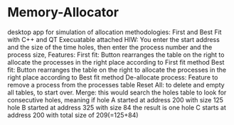 # Memory-Allocator
desktop app for simulation of allocation methodologies: First and Best Fit with C++ and QT
Execuatable attached
HIW:
You enter the start address and the size of the time holes, then enter the process number and the process size,
Features: 
First fit: Button rearranges the table on the right to allocate the processes in the right place according to First fit method
Best fit: Button rearranges the table on the right to allocate the processes in the right place according to Best fit method
De-allocate process: Feature to remove a process from the processes table
Reset All: to delete and empty all tables, to start over.
Merge: this would search the holes table to look for consecutive holes, 
  meaning if hole A started at address 200 with size 125
              hole B started at address 325 with size 84
              the result is one hole C starts at address 200 with total size of 209(=125+84)   
